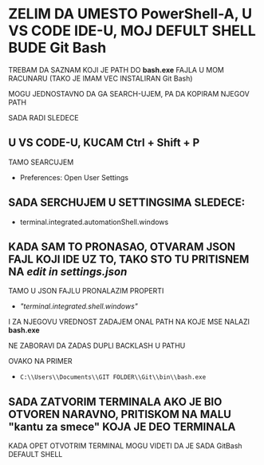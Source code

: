 # ZELIM DA UMESTO PowerShell-A, U VS CODE IDE-U, MOJ DEFULT SHELL BUDE **Git Bash**

TREBAM DA SAZNAM KOJI JE PATH DO **bash.exe** FAJLA U MOM RACUNARU (TAKO JE IMAM VEC INSTALIRAN Git Bash)

MOGU JEDNOSTAVNO DA GA SEARCH-UJEM, PA DA KOPIRAM NJEGOV PATH

SADA RADI SLEDECE

## U VS CODE-U, KUCAM Ctrl + Shift + P

TAMO SEARCUJEM

- Preferences: Open User Settings

## SADA SERCHUJEM U SETTINGSIMA SLEDECE:

- terminal.integrated.automationShell.windows

## KADA SAM TO PRONASAO, OTVARAM JSON FAJL KOJI IDE UZ TO, TAKO STO TU PRITISNEM NA *edit in settings.json*

TAMO U JSON FAJLU PRONALAZIM PROPERTI

- *"terminal.integrated.shell.windows"*

I ZA NJEGOVU VREDNOST ZADAJEM ONAL PATH NA KOJE MSE NALAZI **bash.exe**

NE ZABORAVI DA ZADAS DUPLI BACKLASH U PATHU

OVAKO NA PRIMER

- `C:\\Users\\Documents\\GIT FOLDER\\Git\\bin\\bash.exe`

## SADA ZATVORIM TERMINALA AKO JE BIO OTVOREN NARAVNO, PRITISKOM NA MALU "kantu za smece" KOJA JE DEO TERMINALA

KADA OPET OTVOTRIM TERMINAL MOGU VIDETI DA JE SADA GitBash DEFAULT SHELL